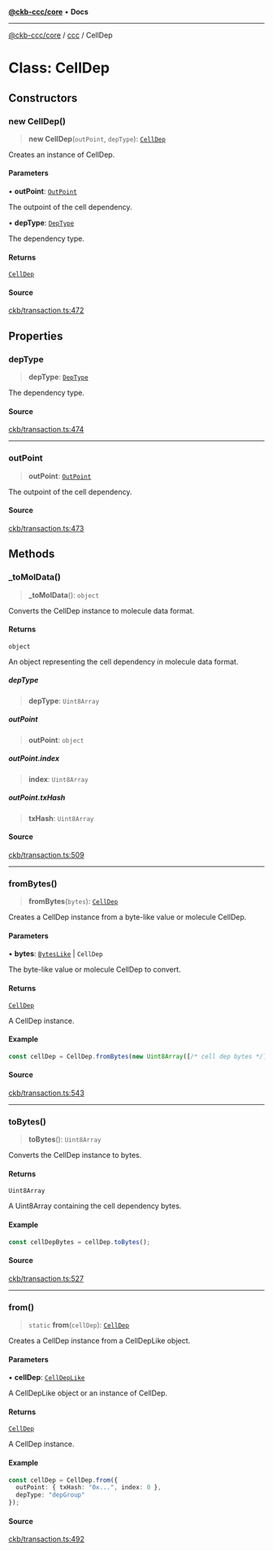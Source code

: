 [**@ckb-ccc/core**](README.md) • **Docs**

***

[@ckb-ccc/core](README.md) / [ccc](Namespace.ccc.md) / CellDep

# Class: CellDep

## Constructors

### new CellDep()

> **new CellDep**(`outPoint`, `depType`): [`CellDep`](ccc.Class.CellDep.md)

Creates an instance of CellDep.

#### Parameters

• **outPoint**: [`OutPoint`](ccc.Class.OutPoint.md)

The outpoint of the cell dependency.

• **depType**: [`DepType`](ccc.Type.DepType.md)

The dependency type.

#### Returns

[`CellDep`](ccc.Class.CellDep.md)

#### Source

[ckb/transaction.ts:472](https://github.com/SpectreMercury/ccc/blob/df48adb02ef9cfbc211311f00ecef869462de5fa/packages/core/src/ckb/transaction.ts#L472)

## Properties

### depType

> **depType**: [`DepType`](ccc.Type.DepType.md)

The dependency type.

#### Source

[ckb/transaction.ts:474](https://github.com/SpectreMercury/ccc/blob/df48adb02ef9cfbc211311f00ecef869462de5fa/packages/core/src/ckb/transaction.ts#L474)

***

### outPoint

> **outPoint**: [`OutPoint`](ccc.Class.OutPoint.md)

The outpoint of the cell dependency.

#### Source

[ckb/transaction.ts:473](https://github.com/SpectreMercury/ccc/blob/df48adb02ef9cfbc211311f00ecef869462de5fa/packages/core/src/ckb/transaction.ts#L473)

## Methods

### \_toMolData()

> **\_toMolData**(): `object`

Converts the CellDep instance to molecule data format.

#### Returns

`object`

An object representing the cell dependency in molecule data format.

##### depType

> **depType**: `Uint8Array`

##### outPoint

> **outPoint**: `object`

##### outPoint.index

> **index**: `Uint8Array`

##### outPoint.txHash

> **txHash**: `Uint8Array`

#### Source

[ckb/transaction.ts:509](https://github.com/SpectreMercury/ccc/blob/df48adb02ef9cfbc211311f00ecef869462de5fa/packages/core/src/ckb/transaction.ts#L509)

***

### fromBytes()

> **fromBytes**(`bytes`): [`CellDep`](ccc.Class.CellDep.md)

Creates a CellDep instance from a byte-like value or molecule CellDep.

#### Parameters

• **bytes**: [`BytesLike`](ccc.Type.BytesLike.md) \| `CellDep`

The byte-like value or molecule CellDep to convert.

#### Returns

[`CellDep`](ccc.Class.CellDep.md)

A CellDep instance.

#### Example

```typescript
const cellDep = CellDep.fromBytes(new Uint8Array([/* cell dep bytes */]));
```

#### Source

[ckb/transaction.ts:543](https://github.com/SpectreMercury/ccc/blob/df48adb02ef9cfbc211311f00ecef869462de5fa/packages/core/src/ckb/transaction.ts#L543)

***

### toBytes()

> **toBytes**(): `Uint8Array`

Converts the CellDep instance to bytes.

#### Returns

`Uint8Array`

A Uint8Array containing the cell dependency bytes.

#### Example

```typescript
const cellDepBytes = cellDep.toBytes();
```

#### Source

[ckb/transaction.ts:527](https://github.com/SpectreMercury/ccc/blob/df48adb02ef9cfbc211311f00ecef869462de5fa/packages/core/src/ckb/transaction.ts#L527)

***

### from()

> `static` **from**(`cellDep`): [`CellDep`](ccc.Class.CellDep.md)

Creates a CellDep instance from a CellDepLike object.

#### Parameters

• **cellDep**: [`CellDepLike`](ccc.Type.CellDepLike.md)

A CellDepLike object or an instance of CellDep.

#### Returns

[`CellDep`](ccc.Class.CellDep.md)

A CellDep instance.

#### Example

```typescript
const cellDep = CellDep.from({
  outPoint: { txHash: "0x...", index: 0 },
  depType: "depGroup"
});
```

#### Source

[ckb/transaction.ts:492](https://github.com/SpectreMercury/ccc/blob/df48adb02ef9cfbc211311f00ecef869462de5fa/packages/core/src/ckb/transaction.ts#L492)
